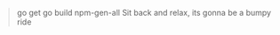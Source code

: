 > go get
> go build
> npm-gen-all <out root> <package name base> <author name>
> Sit back and relax, its gonna be a bumpy ride
